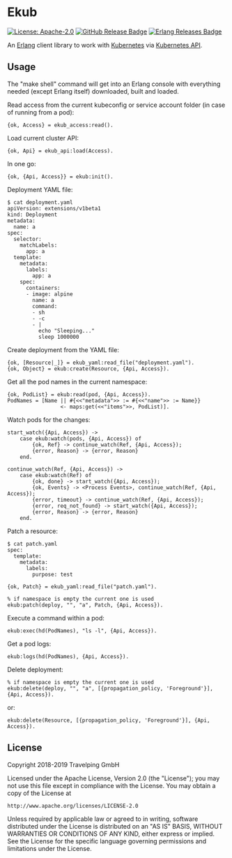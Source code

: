 # Ekub

[![License: Apache-2.0][Apache 2.0 Badge]][Apache 2.0]
[![GitHub Release Badge]][GitHub Releases]
[![Erlang Releases Badge]][Erlang Releases]

An [Erlang] client library to work with [Kubernetes] via [Kubernetes API].

## Usage

The "make shell" command will get into an Erlang console with everything needed
(except Erlang itself) downloaded, built and loaded.

Read access from the current kubeconfig or service account folder (in case of
running from a pod):

```
{ok, Access} = ekub_access:read().
```

Load current cluster API:

```
{ok, Api} = ekub_api:load(Access).
```

In one go:

```
{ok, {Api, Access}} = ekub:init().
```

Deployment YAML file:

```
$ cat deployment.yaml
apiVersion: extensions/v1beta1
kind: Deployment
metadata:
  name: a
spec:
  selector:
    matchLabels:
      app: a
  template:
    metadata:
      labels:
        app: a
    spec:
      containers:
      - image: alpine
        name: a
        command:
        - sh
        - -c
        - |
          echo "Sleeping..."
          sleep 1000000
```

Create deployment from the YAML file:

```
{ok, [Resource|_]} = ekub_yaml:read_file("deployment.yaml").
{ok, Object} = ekub:create(Resource, {Api, Access}).
```

Get all the pod names in the current namespace:

```
{ok, PodList} = ekub:read(pod, {Api, Access}).
PodNames = [Name || #{<<"metadata">> := #{<<"name">> := Name}}
                 <- maps:get(<<"items">>, PodList)].
```

Watch pods for the changes:

```
start_watch({Api, Access}) ->
    case ekub:watch(pods, {Api, Access}) of
        {ok, Ref} -> continue_watch(Ref, {Api, Access});
        {error, Reason} -> {error, Reason}
    end.

continue_watch(Ref, {Api, Access}) ->
    case ekub:watch(Ref) of
        {ok, done} -> start_watch({Api, Access});
        {ok, Events} -> <Process Events>, continue_watch(Ref, {Api, Access});
        {error, timeout} -> continue_watch(Ref, {Api, Access});
        {error, req_not_found} -> start_watch({Api, Access});
        {error, Reason} -> {error, Reason}
    end.
```

Patch a resource:

```
$ cat patch.yaml
spec:
  template:
    metadata:
      labels:
        purpose: test
```

```
{ok, Patch} = ekub_yaml:read_file("patch.yaml").

% if namespace is empty the current one is used
ekub:patch(deploy, "", "a", Patch, {Api, Access}).
```

Execute a command within a pod:

```
ekub:exec(hd(PodNames), "ls -l", {Api, Access}).
```

Get a pod logs:

```
ekub:logs(hd(PodNames), {Api, Access}).
```

Delete deployment:

```
% if namespace is empty the current one is used
ekub:delete(deploy, "", "a", [{propagation_policy, 'Foreground'}], {Api, Access}).
```

or:

```
ekub:delete(Resource, [{propagation_policy, 'Foreground'}], {Api, Access}).
```

## License

Copyright 2018-2019 Travelping GmbH

Licensed under the Apache License, Version 2.0 (the "License");
you may not use this file except in compliance with the License.
You may obtain a copy of the License at

    http://www.apache.org/licenses/LICENSE-2.0

Unless required by applicable law or agreed to in writing, software
distributed under the License is distributed on an "AS IS" BASIS,
WITHOUT WARRANTIES OR CONDITIONS OF ANY KIND, either express or implied.
See the License for the specific language governing permissions and
limitations under the License.

<!-- Links -->

[Erlang]: http://www.erlang.org
[Kubernetes]: https://kubernetes.io
[Kubernetes API]: https://kubernetes.io/docs/reference

<!-- Badges -->

[Apache 2.0]: https://opensource.org/licenses/Apache-2.0
[Apache 2.0 Badge]: https://img.shields.io/badge/License-Apache%202.0-yellowgreen.svg?style=flat-square
[GitHub Releases]: https://github.com/travelping/ekub/releases
[GitHub Release Badge]: https://img.shields.io/github/release/travelping/ekub/all.svg?style=flat-square
[Erlang Releases]: http://www.erlang.org/news/tag/release
[Erlang Releases Badge]: https://img.shields.io/badge/Erlang-21.0%20to%2021.2-983936.svg?style=flat-square
